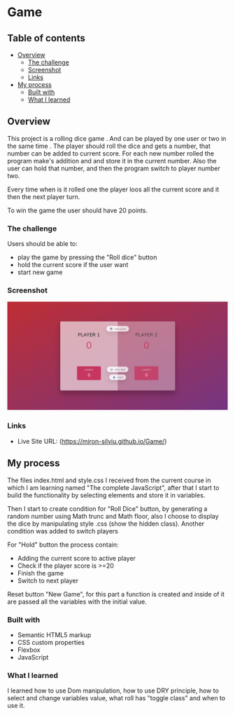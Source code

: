 # Game

## Table of contents

- [Overview](#overview)
  - [The challenge](#the-challenge)
  - [Screenshot](#screenshot)
  - [Links](#links)
- [My process](#my-process)
  - [Built with](#built-with)
  - [What I learned](#what-i-learned)

## Overview

This project is a rolling dice game . And can be played by one user or two in the same time . The player should roll the dice and gets a number, that number can be added to current score. For each new number rolled the program make's addition and and store it in the current number. Also the user can hold that number, and then the program switch to player number two.

Every time when is it rolled one the player loos all the current score and it then the next player turn.

To win the game the user should have 20 points.

### The challenge

Users should be able to:

- play the game by pressing the "Roll dice" button
- hold the current score if the user want
- start new game

### Screenshot

![alt text](image.png)

### Links

- Live Site URL: (https://miron-silviu.github.io/Game/)

## My process

The files index.html and style.css I received from the current course in which I am learning named "The complete JavaScript", after that I start to build the functionality by selecting elements and store it in variables.

Then I start to create condition for "Roll Dice" button, by generating a random number using Math trunc and Math floor, also I choose to display the dice by manipulating style .css (show the hidden class).
Another condition was added to switch players

For "Hold" button the process contain:

- Adding the current score to active player
- Check if the player score is >=20
- Finish the game
- Switch to next player

Reset button "New Game", for this part a function is created and inside of it are passed all the variables with the initial value.

### Built with

- Semantic HTML5 markup
- CSS custom properties
- Flexbox
- JavaScript

### What I learned

I learned how to use Dom manipulation, how to use DRY principle, how to select and change variables value, what roll has "toggle class" and when to use it.
